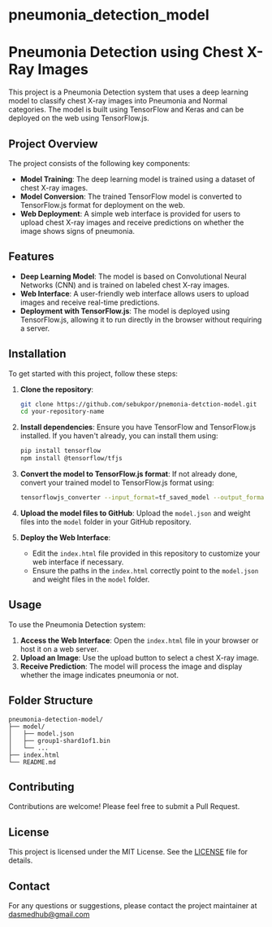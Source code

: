 # pneumonia_detection_model


# Pneumonia Detection using Chest X-Ray Images

This project is a Pneumonia Detection system that uses a deep learning model to classify chest X-ray images into Pneumonia and Normal categories. The model is built using TensorFlow and Keras and can be deployed on the web using TensorFlow.js.

## Project Overview

The project consists of the following key components:
- **Model Training**: The deep learning model is trained using a dataset of chest X-ray images.
- **Model Conversion**: The trained TensorFlow model is converted to TensorFlow.js format for deployment on the web.
- **Web Deployment**: A simple web interface is provided for users to upload chest X-ray images and receive predictions on whether the image shows signs of pneumonia.

## Features

- **Deep Learning Model**: The model is based on Convolutional Neural Networks (CNN) and is trained on labeled chest X-ray images.
- **Web Interface**: A user-friendly web interface allows users to upload images and receive real-time predictions.
- **Deployment with TensorFlow.js**: The model is deployed using TensorFlow.js, allowing it to run directly in the browser without requiring a server.

## Installation

To get started with this project, follow these steps:

1. **Clone the repository**:
   ```bash
   git clone https://github.com/sebukpor/pnemonia-detction-model.git
   cd your-repository-name
   ```

2. **Install dependencies**:
   Ensure you have TensorFlow and TensorFlow.js installed. If you haven't already, you can install them using:
   ```bash
   pip install tensorflow
   npm install @tensorflow/tfjs
   ```

3. **Convert the model to TensorFlow.js format**:
   If not already done, convert your trained model to TensorFlow.js format using:
   ```bash
   tensorflowjs_converter --input_format=tf_saved_model --output_format=tfjs_graph_model /path/to/saved_model /path/to/output_folder
   ```

4. **Upload the model files to GitHub**:
   Upload the `model.json` and weight files into the `model` folder in your GitHub repository.

5. **Deploy the Web Interface**:
   - Edit the `index.html` file provided in this repository to customize your web interface if necessary.
   - Ensure the paths in the `index.html` correctly point to the `model.json` and weight files in the `model` folder.

## Usage

To use the Pneumonia Detection system:

1. **Access the Web Interface**: Open the `index.html` file in your browser or host it on a web server.
2. **Upload an Image**: Use the upload button to select a chest X-ray image.
3. **Receive Prediction**: The model will process the image and display whether the image indicates pneumonia or not.

## Folder Structure

```plaintext
pneumonia-detection-model/
├── model/
│   ├── model.json
│   ├── group1-shard1of1.bin
│   └── ...
├── index.html
└── README.md
```

## Contributing

Contributions are welcome! Please feel free to submit a Pull Request.

## License

This project is licensed under the MIT License. See the [LICENSE](LICENSE) file for details.

## Contact

For any questions or suggestions, please contact the project maintainer at dasmedhub@gmail.com
